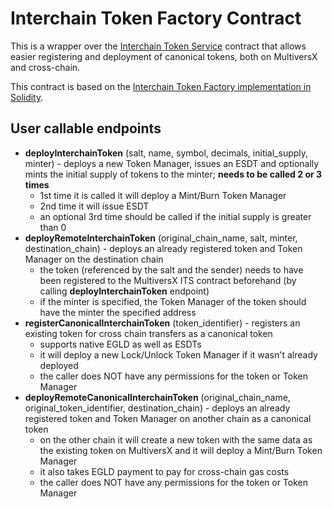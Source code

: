 # Interchain Token Factory Contract

This is a wrapper over the [Interchain Token Service](../interchain-token-service) contract that allows easier registering and deployment
of canonical tokens, both on MultiversX and cross-chain.

This contract is based on the [Interchain Token Factory implementation in Solidity](https://github.com/axelarnetwork/interchain-token-service/blob/7e6916d0d5bfe0c2c1bc915cc1ac5b21f82d1b36/contracts/InterchainTokenFactory.sol).

## User callable endpoints
- **deployInterchainToken** (salt, name, symbol, decimals, initial_supply, minter) - deploys a new Token Manager, issues an ESDT and optionally mints the initial supply of tokens to the minter; **needs to be called 2 or 3 times**
  - 1st time it is called it will deploy a Mint/Burn Token Manager 
  - 2nd time it will issue ESDT
  - an optional 3rd time should be called if the initial supply is greater than 0
- **deployRemoteInterchainToken** (original_chain_name, salt, minter, destination_chain) - deploys an already registered token and Token Manager on the destination chain
  - the token (referenced by the salt and the sender) needs to have been registered to the MultiversX ITS contract beforehand (by calling **deployInterchainToken** endpoint)
  - if the minter is specified, the Token Manager of the token should have the minter the specified address
- **registerCanonicalInterchainToken** (token_identifier) - registers an existing token for cross chain transfers as a canonical token
  - supports native EGLD as well as ESDTs 
  - it will deploy a new Lock/Unlock Token Manager if it wasn't already deployed
  - the caller does NOT have any permissions for the token or Token Manager
- **deployRemoteCanonicalInterchainToken** (original_chain_name, original_token_identifier, destination_chain) - deploys an already registered token and Token Manager on another chain as a canonical token
  - on the other chain it will create a new token with the same data as the existing token on MultiversX and it will deploy a Mint/Burn Token Manager
  - it also takes EGLD payment to pay for cross-chain gas costs
  - the caller does NOT have any permissions for the token or Token Manager
